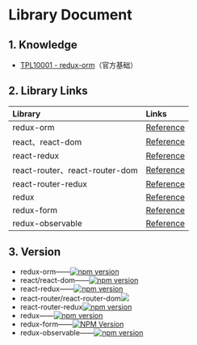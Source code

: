 # Library Document

## 1. Knowledge

* [TPL10001 - redux-orm](/reference/library/redux-orm-090-rc3/tp10000-redux-orm.md)（官方基础）

## 2. Library Links

| Library | Links |
| :--- | :--- |
| redux-orm | [Reference](https://github.com/tommikaikkonen/redux-orm/blob/master/README.md) |
| react、react-dom | [Reference](https://github.com/facebook/react) |
| react-redux | [Reference](https://github.com/reactjs/react-redux) |
| react-router、react-router-dom | [Reference](https://github.com/ReactTraining/react-router) |
| react-router-redux | [Reference](https://github.com/reactjs/react-router-redux) |
| redux | [Reference](https://github.com/reactjs/redux) |
| redux-form | [Reference](https://github.com/erikras/redux-form) |
| redux-observable | [Reference](https://redux-observable.js.org/) |

## 3. Version

* redux-orm——[![](https://camo.githubusercontent.com/468e10f8d719cd8e8679c6e650d37fc8bd25733e/68747470733a2f2f696d672e736869656c64732e696f2f6e706d2f762f72656475782d6f726d2e7376673f7374796c653d666c61742d737175617265 "npm version")](https://www.npmjs.com/package/redux-orm)
* react/react-dom——[![](https://camo.githubusercontent.com/ecb8a503e646dc22ccb59b73ba287c5229580f49/68747470733a2f2f696d672e736869656c64732e696f2f6e706d2f762f72656163742e7376673f7374796c653d666c6174 "npm version")](https://www.npmjs.com/package/react)
* react-redux——[![](https://camo.githubusercontent.com/85f00bb3944380fc8ed5b4c5293fdc171e0a23b5/68747470733a2f2f696d672e736869656c64732e696f2f6e706d2f762f72656163742d72656475782e7376673f7374796c653d666c61742d737175617265 "npm version")](https://www.npmjs.com/package/react-redux)
* react-router/react-router-dom[![](https://camo.githubusercontent.com/ff734c8c54ae16c709fcb2a799626be4adad6668/68747470733a2f2f696d672e736869656c64732e696f2f6e706d2f762f72656163742d726f757465722e7376673f7374796c653d666c61742d737175617265)](https://www.npmjs.com/package/react-router)
* react-router-redux[![](https://camo.githubusercontent.com/0c4379b041b29d3cce76bb699dab07ce78c80223/68747470733a2f2f696d672e736869656c64732e696f2f6e706d2f762f72656163742d726f757465722d72656475782e7376673f7374796c653d666c61742d737175617265 "npm version")](https://www.npmjs.com/package/react-router-redux)
* redux——[![](https://camo.githubusercontent.com/39acf6ce17ab483bca3f57a1273d47c687c01bf7/68747470733a2f2f696d672e736869656c64732e696f2f6e706d2f762f72656475782e7376673f7374796c653d666c61742d737175617265 "npm version")](https://www.npmjs.com/package/redux)
* redux-form——[![](https://camo.githubusercontent.com/84fd4bc81e2f61602fc2acc83a6f9d33e91c524b/68747470733a2f2f696d672e736869656c64732e696f2f6e706d2f762f72656475782d666f726d2e7376673f7374796c653d666c6174 "NPM Version")](https://www.npmjs.com/package/redux-form)
* redux-observable——[![](https://img.shields.io/npm/v/redux-observable.svg "npm version")](https://www.npmjs.com/package/redux-observable)



